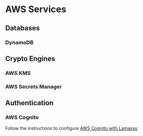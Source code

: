 # AWS Services

## Databases

### DynamoDB

## Crypto Engines

### AWS KMS

### AWS Secrets Manager

## Authentication

### AWS Cognito

Follow the instructions to configure [AWS Cognito with Lamassu](service-configs/aws-cognito/aws-cognito.md)
